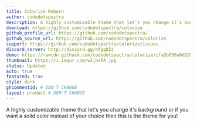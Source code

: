 ```yaml
---
title: Colorize Reborn
author: codedotspectra
description: A highly customizable theme that let's you change it's background or if you want a solid color instead of your choice then this is the theme for you!
download: https://github.com/codedotspectra/colorize
github_profile_url: https://github.com/codedotspectra/
github_source_url: https://github.com/codedotspectra/colorize
support: https://github.com/codedotspectra/colorize/issues
discord_server: http://discord.gg/nfggDZz
demo: https://rawcdn.githack.com/codedotspectra/colorize/cfa3b056a0d2936f6de296e9858fb92315f9e81c/colorize_reborn.theme.css
thumbnail: https://i.imgur.com/wIjnxPA.jpg
status: Updated
auto: true
featured: true
style: dark
ghcommentid: # DON'T CHANGE
layout: product # DON'T CHANGE
---
```

A highly customizable theme that let's you change it's background or if you want a solid color instead of your choice then this is the theme for you!